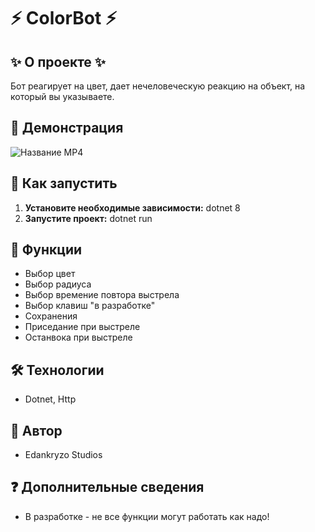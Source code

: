 # ⚡️  ColorBot  ⚡️

## ✨ О проекте ✨
Бот реагирует на цвет, дает нечеловеческую реакцию на объект, на который вы указываете.

## 🎥 Демонстрация

![Название MP4](https://s1.gifyu.com/images/S1gmq.gif)


## 🚀 Как запустить

1. **Установите необходимые зависимости:**  dotnet 8
2. **Запустите проект:**  dotnet run

## 💫 Функции
* Выбор цвет
* Выбор радиуса
* Выбор времение повтора выстрела
* Выбор клавиш "в разработке"
* Сохранения
* Приседание при выстреле
* Останвока при выстреле 

## 🛠️ Технологии

* Dotnet, Http

## 👥 Автор

* Edankryzo Studios

## ❓ Дополнительные сведения

* В разработке - не все функции могут работать как надо!
